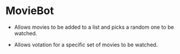 # MovieBot

- Allows movies to be added to a list and picks a random one to be watched.

- Allows votation for a specific set of movies to be watched.